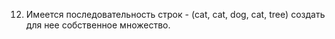 12. Имеется последовательность строк - (cat, cat, dog, cat, tree) создать для нее
собственное множество.